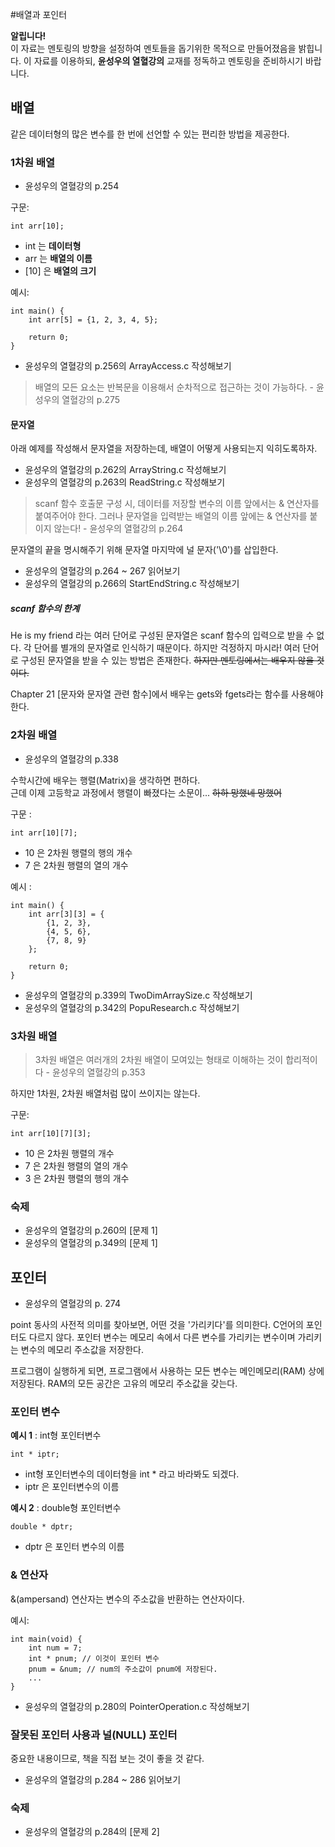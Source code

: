 #배열과 포인터

**알립니다!**  
이 자료는 멘토링의 방향을 설정하여 멘토들을 돕기위한 목적으로 만들어졌음을 밝힙니다. 이 자료를 이용하되, **윤성우의 열혈강의** 교재를 정독하고 멘토링을 준비하시기 바랍니다.

## 배열
같은 데이터형의 많은 변수를 한 번에 선언할 수 있는 편리한 방법을 제공한다.

### 1차원 배열

* 윤성우의 열혈강의 p.254

구문:

    int arr[10];

* int 는 **데이터형**
* arr 는 **배열의 이름**
* [10] 은 **배열의 크기**

예시:

    int main() {
        int arr[5] = {1, 2, 3, 4, 5};
        
        return 0;
    }

* 윤성우의 열혈강의 p.256의 ArrayAccess.c 작성해보기

> 배열의 모든 요소는 반복문을 이용해서 순차적으로 접근하는 것이 가능하다. - 윤성우의 열혈강의 p.275

#### 문자열
아래 예제를 작성해서 문자열을 저장하는데, 배열이 어떻게 사용되는지 익히도록하자.

* 윤성우의 열혈강의 p.262의 ArrayString.c 작성해보기
* 윤성우의 열혈강의 p.263의 ReadString.c 작성해보기

> scanf 함수 호출문 구성 시, 데이터를 저장할 변수의 이름 앞에서는 & 연산자를 붙여주어야 한다. 그러나 문자열을 입력받는 배열의 이름 앞에는 & 연산자를 붙이지 않는다! - 윤성우의 열혈강의 p.264

문자열의 끝을 명시해주기 위해 문자열 마지막에 널 문자('\0')를 삽입한다.
* 윤성우의 열혈강의 p.264 ~ 267 읽어보기
* 윤성우의 열혈강의 p.266의 StartEndString.c 작성해보기

##### scanf 함수의 한계
He is my friend 라는 여러 단어로 구성된 문자열은 scanf 함수의 입력으로 받을 수 없다. 각 단어를 별개의 문자열로 인식하기 때문이다. 하지만 걱정하지 마시라! 여러 단어로 구성된 문자열을 받을 수 있는 방법은 존재한다. ~~하지만 멘토링에서는 배우지 않을 것이다.~~

Chapter 21 [문자와 문자열 관련 함수]에서 배우는 gets와 fgets라는 함수를 사용해야 한다.

### 2차원 배열

* 윤성우의 열혈강의 p.338

수학시간에 배우는 행렬(Matrix)을 생각하면 편하다.  
근데 이제 고등학교 과정에서 행렬이 빠졌다는 소문이... ~~하하 망했네 망했어~~

구문 :

    int arr[10][7];

* 10 은 2차원 행렬의 행의 개수
* 7 은 2차원 행렬의 열의 개수

예시 :

    int main() {
        int arr[3][3] = {
            {1, 2, 3},
            {4, 5, 6},
            {7, 8, 9}            
        };
        
        return 0;
    }
    
* 윤성우의 열혈강의 p.339의 TwoDimArraySize.c 작성해보기
* 윤성우의 열혈강의 p.342의 PopuResearch.c 작성해보기

### 3차원 배열
> 3차원 배열은 여러개의 2차원 배열이 모여있는 형태로 이해하는 것이 합리적이다 - 윤성우의 열혈강의 p.353

하지만 1차원, 2차원 배열처럼 많이 쓰이지는 않는다.

구문:

    int arr[10][7][3];

* 10 은 2차원 행렬의 개수
* 7 은 2차원 행렬의 열의 개수
* 3 은 2차원 행렬의 행의 개수

### 숙제
* 윤성우의 열혈강의 p.260의 [문제 1]
* 윤성우의 열혈강의 p.349의 [문제 1]

## 포인터
* 윤성우의 열혈강의 p. 274

point 동사의 사전적 의미를 찾아보면, 어떤 것을 '가리키다'를 의미한다. C언어의 포인터도 다르지 않다. 포인터 변수는 메모리 속에서 다른 변수를 가리키는 변수이며 가리키는 변수의 메모리 주소값을 저장한다.

프로그램이 실행하게 되면, 프로그램에서 사용하는 모든 변수는 메인메모리(RAM) 상에 저장된다. RAM의 모든 공간은 고유의 메모리 주소값을 갖는다.

### 포인터 변수
**예시 1** : int형 포인터변수

    int * iptr;

* int형 포인터변수의 데이터형을 int * 라고 바라봐도 되겠다.
* iptr 은 포인터변수의 이름

**예시 2** : double형 포인터변수

    double * dptr;

* dptr 은 포인터 변수의 이름

### & 연산자
&(ampersand) 연산자는 변수의 주소값을 반환하는 연산자이다.

예시: 

    int main(void) {
        int num = 7;
        int * pnum; // 이것이 포인터 변수
        pnum = &num; // num의 주소값이 pnum에 저장된다.
        ...
    }

* 윤성우의 열혈강의 p.280의 PointerOperation.c 작성해보기

### 잘못된 포인터 사용과 널(NULL) 포인터
중요한 내용이므로, 책을 직접 보는 것이 좋을 것 같다.

* 윤성우의 열혈강의 p.284 ~ 286 읽어보기

### 숙제
* 윤성우의 열혈강의 p.284의 [문제 2]